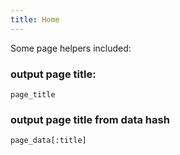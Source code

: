 ```yaml
---
title: Home
---
```


Some page helpers included:

### output page title:
    page_title

### output page title from data hash
    page_data[:title]
